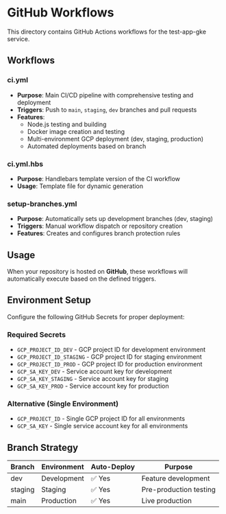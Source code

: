 # GitHub Workflows

This directory contains GitHub Actions workflows for the test-app-gke service.

## Workflows

### ci.yml
- **Purpose**: Main CI/CD pipeline with comprehensive testing and deployment
- **Triggers**: Push to `main`, `staging`, `dev` branches and pull requests
- **Features**:
  - Node.js testing and building
  - Docker image creation and testing
  - Multi-environment GCP deployment (dev, staging, production)
  - Automated deployments based on branch

### ci.yml.hbs
- **Purpose**: Handlebars template version of the CI workflow
- **Usage**: Template file for dynamic generation

### setup-branches.yml
- **Purpose**: Automatically sets up development branches (dev, staging)
- **Triggers**: Manual workflow dispatch or repository creation
- **Features**: Creates and configures branch protection rules

## Usage

When your repository is hosted on **GitHub**, these workflows will automatically execute based on the defined triggers.

## Environment Setup

Configure the following GitHub Secrets for proper deployment:

### Required Secrets
- `GCP_PROJECT_ID_DEV` - GCP project ID for development environment
- `GCP_PROJECT_ID_STAGING` - GCP project ID for staging environment  
- `GCP_PROJECT_ID_PROD` - GCP project ID for production environment
- `GCP_SA_KEY_DEV` - Service account key for development
- `GCP_SA_KEY_STAGING` - Service account key for staging
- `GCP_SA_KEY_PROD` - Service account key for production

### Alternative (Single Environment)
- `GCP_PROJECT_ID` - Single GCP project ID for all environments
- `GCP_SA_KEY` - Single service account key for all environments

## Branch Strategy

| Branch   | Environment | Auto-Deploy | Purpose           |
|----------|-------------|-------------|-------------------|
| dev      | Development | ✅ Yes      | Feature development |
| staging  | Staging     | ✅ Yes      | Pre-production testing |
| main     | Production  | ✅ Yes      | Live production |
